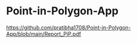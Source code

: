 # Point-in-Polygon-App
https://github.com/pratibha1708/Point-in-Polygon-App/blob/main/Report_PiP.pdf
